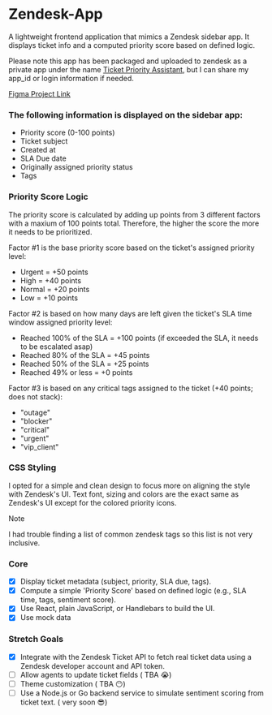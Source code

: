 # Zendesk-App

A lightweight frontend application that mimics a Zendesk sidebar app. It displays ticket info and a computed priority score based on defined logic. 

Please note this app has been packaged and uploaded to zendesk as a private app under the name <ins>Ticket Priority Assistant</ins>, but I can share my app_id or login information if needed.

[Figma Project Link](https://www.figma.com/design/HnxQB4QHWhnraKlOw95ar2/Zendesk-App?node-id=0-1&t=pF52ebFn1KM0vs5y-1)

### The following information is displayed on the sidebar app:

- Priority score (0-100 points)
- Ticket subject
- Created at
- SLA Due date
- Originally assigned priority status
- Tags

### Priority Score Logic

The priority score is calculated by adding up points from 3 different factors with a maxium
of 100 points total. Therefore, the higher the score the more it needs to be prioritized.

Factor #1 is the base priority score based on the ticket's
assigned priority level:

- Urgent = +50 points
- High = +40 points
- Normal = +20 points
- Low = +10 points

Factor #2 is based on how many days are left given the ticket's SLA time window
assigned priority level:

- Reached 100% of the SLA = +100 points (if exceeded the SLA, it needs to be escalated asap)
- Reached 80% of the SLA = +45 points
- Reached 50% of the SLA = +25 points
- Reached 49% or less = +0 points

Factor #3 is based on any critical tags assigned to the ticket (+40 points; does not stack):

- "outage"
- "blocker"
- "critical"
- "urgent"
- "vip_client"

### CSS Styling

I opted for a simple and clean design to focus more on aligning the style with Zendesk's UI.
Text font, sizing and colors are the exact same as Zendesk's UI except for the colored priority icons.

> [!NOTE]
> I had trouble finding a list of common zendesk tags so this list is not very inclusive.

### Core

- [x] Display ticket metadata (subject, priority, SLA due, tags).
- [x] Compute a simple 'Priority Score' based on defined logic (e.g., SLA time, tags, sentiment
      score).
- [x] Use React, plain JavaScript, or Handlebars to build the UI.
- [x] Use mock data

### Stretch Goals

- [x] Integrate with the Zendesk Ticket API to fetch real ticket data using a Zendesk
      developer account and API token.
- [ ] Allow agents to update ticket fields ( TBA 😭)
- [ ] Theme customization ( TBA 😶)
- [ ] Use a Node.js or Go backend service to simulate sentiment scoring from ticket text. ( very soon 😎)

